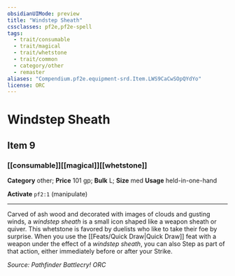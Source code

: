```yaml
---
obsidianUIMode: preview
title: "Windstep Sheath"
cssclasses: pf2e,pf2e-spell
tags:
  - trait/consumable
  - trait/magical
  - trait/whetstone
  - trait/common
  - category/other
  - remaster
aliases: "Compendium.pf2e.equipment-srd.Item.LWS9CaCwSOpQYdYo"
license: ORC
---
```

# Windstep Sheath
## Item 9
### [[consumable]][[magical]][[whetstone]]

**Category** other; 
**Price** 101 gp; 
**Bulk** L; **Size** med
**Usage** held-in-one-hand

**Activate** `pf2:1` (manipulate)

* * *

Carved of ash wood and decorated with images of clouds and gusting winds, a _windstep sheath_ is a small icon shaped like a weapon sheath or quiver. This whetstone is favored by duelists who like to take their foe by surprise. When you use the [[Feats/Quick Draw|Quick Draw]] feat with a weapon under the effect of a _windstep sheath_, you can also Step as part of that action, either immediately before or after your Strike.

*Source: Pathfinder Battlecry!*
*ORC*